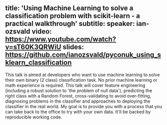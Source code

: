 title: 'Using Machine Learning to solve a classification problem with scikit-learn - a practical walkthrough'
subtitle:
speaker: ian-ozsvald
video: https://www.youtube.com/watch?v=sT60K3QRWiU
slides: https://github.com/ianozsvald/pyconuk_using_sklearn_classification
---
This talk is aimed at developers who want to use machine learning to solve their own binary (2 class) classification task. No prior machine learning or math experience is required. This talk will cover feature engineering (including a robust solution to 'the problem of null data'), predicting the right class with a Random Forest, cross-validating to avoid over-fitting, diagnosing problems in the classifier and approaches to deploying the classifier in the real world. My goal is to provide you with a process that you can take back to the office to try with your own data. It'll be backed by reproducible working code.